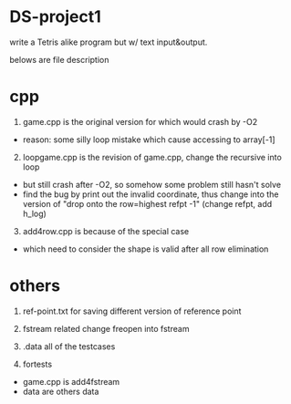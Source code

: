 # DS-project1
write a Tetris alike program but w/ text input&output.

belows are file description

# cpp

1. game.cpp is the original version for which would crash by -O2
  - reason: some silly loop mistake which cause accessing to array[-1]
  
2. loopgame.cpp is the revision of game.cpp, change the recursive into loop
  - but still crash after -O2, so somehow some problem still hasn't solve
  - find the bug by print out the invalid coordinate, thus change into the version of "drop onto the row=highest refpt -1" (change refpt, add h_log)
  
3. add4row.cpp is because of the special case
  - which need to consider the shape is valid after all row elimination
  
# others
1. ref-point.txt
  for saving different version of reference point
  
2. fstream related
  change freopen into fstream
  
3. .data
  all of the testcases
  
4. fortests
  - game.cpp is add4fstream
  - data are others data

